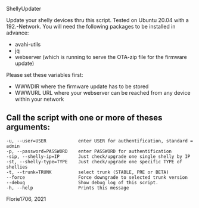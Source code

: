 ShellyUpdater

Update your shelly devices thru this script.
Tested on Ubuntu 20.04 with a 192.-Network.
You will need the following packages to be installed in advance:
- avahi-utils
- jq
- webserver (which is running to serve the OTA-zip file for the firmware update)

Please set these variables first:
- WWWDIR where the firmware update has to be stored
- WWWURL URL where your webserver can be reached from any device within your network

## Call the script with one or more of theses arguments:

```
-u, --user=USER            enter USER for authentification, standard = admin
-p, --password=PASSWORD    enter PASSWORD for authentification
-sip, --shelly-ip=IP       Just check/upgrade one single shelly by IP
-st, --shelly-type=TYPE    Just check/upgrade one specific TYPE of shellies
-t, --trunk=TRUNK          select trunk (STABLE, PRE or BETA)
--force                    Force downgrade to selected trunk version
--debug                    Show debug log of this script.
-h, --help                 Prints this message
```

Florie1706, 2021
